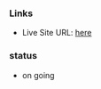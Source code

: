 ### Links

- Live Site URL: [here](https://delicate-bubblegum-8544e9.netlify.app/)

### status

- on going
